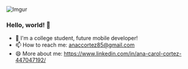 ![Imgur](https://i.imgur.com/XGgwzqY.jpg)



### Hello, world! 👋

- 🌱  I'm a college student, future mobile developer!
- 📫 How to reach me: anaccortez85@gmail.com
- 😄 More about me: https://www.linkedin.com/in/ana-carol-cortez-447047192/

